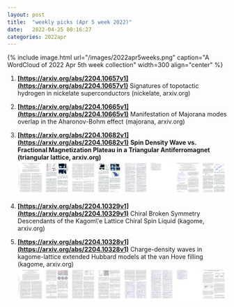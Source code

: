 ```yaml
---
layout: post
title:  "weekly picks (Apr 5 week 2022)"
date:   2022-04-25 00:16:27
categories: 2022apr
---
```


{% include image.html url="/images/2022apr5weeks.png" caption="A WordCloud of 2022 Apr 5th week collection" width=300 align="center" %}


1. **[https://arxiv.org/abs/2204.10657v1](https://arxiv.org/abs/2204.10657v1)** Signatures of topotactic hydrogen in nickelate superconductors (nickelate, arxiv.org)

1. **[https://arxiv.org/abs/2204.10665v1](https://arxiv.org/abs/2204.10665v1)** Manifestation of Majorana modes overlap in the Aharonov-Bohm effect (majorana, arxiv.org)

1. **[https://arxiv.org/abs/2204.10682v1](https://arxiv.org/abs/2204.10682v1)** **Spin Density Wave vs. Fractional Magnetization Plateau in a Triangular Antiferromagnet (triangular lattice, arxiv.org)** ![](/images/2204.10682v1.pdf.jpg)

1. **[https://arxiv.org/abs/2204.10329v1](https://arxiv.org/abs/2204.10329v1)** Chiral Broken Symmetry Descendants of the Kagom\\'e Lattice Chiral Spin Liquid (kagome, arxiv.org)

1. **[https://arxiv.org/abs/2204.10328v1](https://arxiv.org/abs/2204.10328v1)** Charge-density waves in kagome-lattice extended Hubbard models at the van Hove filling (kagome, arxiv.org) ![](/images/2204.10328.pdf.jpg)
